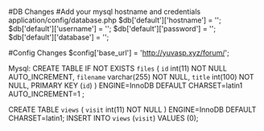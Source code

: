 #DB Changes
#Add your mysql hostname and credentials
application/config/database.php
$db['default']['hostname'] = '';
$db['default']['username'] = '';
$db['default']['password'] = '';
$db['default']['database'] = '';

#Config Changes
$config['base_url'] = 'http://yuvasp.xyz/forum/';

Mysql:
CREATE TABLE IF NOT EXISTS `files` (
  `id` int(11) NOT NULL AUTO_INCREMENT,
  `filename` varchar(255) NOT NULL,
  `title` int(100) NOT NULL,
  PRIMARY KEY (`id`)
) ENGINE=InnoDB DEFAULT CHARSET=latin1 AUTO_INCREMENT=1 ;

CREATE TABLE `views` (
  `visit` int(11) NOT NULL
) ENGINE=InnoDB DEFAULT CHARSET=latin1;
INSERT INTO `views` (`visit`) VALUES (0);
